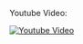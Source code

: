 Youtube Video:

[![Youtube Video](http://img.youtube.com/vi/JwNJmwyjGxc/0.jpg)](http://www.youtube.com/watch?v=JwNJmwyjGxc)
